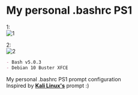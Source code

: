 # My personal .bashrc PS1

1: <br>
<img src="https://cdn-141.anonfiles.com/79m4C2M0x6/b9dc6581-1646695273/unknown.png" alt="1"> <br>

2: <br>
<img src="https://cdn-142.anonfiles.com/31n0C6Mex8/44c884ea-1646695404/unknown2.png" alt="2">

```markdown
- Bash v5.0.3
- Debian 10 Buster XFCE
```
My personal .bashrc PS1 prompt configuration <br>
Inspired by **[Kali Linux's](https://pt.wikipedia.org/wiki/Kali_Linux)** prompt :)

